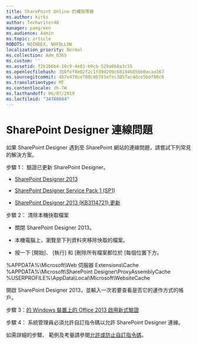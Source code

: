 ```yaml
---
title: SharePoint Online 的權限等級
ms.author: kirks
author: Techwriter40
manager: pamgreen
ms.audience: Admin
ms.topic: article
ROBOTS: NOINDEX, NOFOLLOW
localization_priority: Normal
ms.collection: Adm_O365
ms.custom: ''
ms.assetid: f2b1b6b4-10c9-4e83-b9cb-529a0b8a3c55
ms.openlocfilehash: 356fef8e02f2c1fd9d209c68194685bb0acaa367
ms.sourcegitcommit: 4b7e478ce700c0b781efec3857ac4dce5bdf00c6
ms.translationtype: MT
ms.contentlocale: zh-TW
ms.lasthandoff: 06/07/2019
ms.locfileid: "34760684"
---
```

# <a name="sharepoint-designer-connection-issues"></a>SharePoint Designer 連線問題 

如果 SharePoint Designer 遇到至 SharePoint 網站的連線問題，請嘗試下列常見的解決方案。

步驟 1： 驗證已更新 SharePoint Designer。

- [SharePoint Designer 2013](https://www.microsoft.com/download/details.aspx?id=35491)

- [SharePoint Designer Service Pack 1 (SP1)](https://support.microsoft.com/help/2817441/description-of-microsoft-sharepoint-designer-2013-service-pack-1-sp1)

- [SharePoint Designer 2013 (KB3114721) 更新](https://support.microsoft.com/help/3114721/august-2-2016-update-for-sharepoint-designer-2013-kb3114721)

步驟 2： 清除本機快取檔案

- 關閉 SharePoint Designer 2013。

- 本機電腦上，瀏覽至下列資料夾移除快取的檔案。

- 按一下 [開始]、 [執行] 和 [刪除所有檔案都位於 [每個位置下方。

%APPDATA%\Microsoft\Web 伺服器 Extensions\Cache %APPDATA%\Microsoft\SharePoint Designer\ProxyAssemblyCache %USERPROFILE%\AppData\Local\Microsoft\WebsiteCache

開啟 SharePoint Designer 2013，並輸入一次若要查看是否它的運作方式的帳戶。

步驟 3：[的 Windows 裝置上的 Office 2013 啟用新式驗證](https://docs.microsoft.com/office365/admin/security-and-compliance/enable-modern-authentication?redirectSourcePath=/article/Enable-Modern-Authentication-for-Office-2013-on-Windows-devices-7dc1c01a-090f-4971-9677-f1b192d6c910&view=o365-worldwide)

步驟 4： 系統管理員必須允許自訂指令碼以允許 SharePoint Designer 連線。

如需詳細的步驟、 範例及考量請參閱[允許或防止自訂指令碼](https://docs.microsoft.com/sharepoint/allow-or-prevent-custom-script)。


